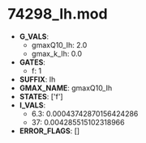 # 74298_Ih.mod

- **G_VALS**:
  - gmaxQ10_Ih: 2.0
  - gmax_k_Ih: 0.0
- **GATES**:
  - f: 1
- **SUFFIX**: Ih
- **GMAX_NAME**: gmaxQ10_Ih
- **STATES**: ['f']
- **I_VALS**:
  - 6.3: 0.00043742870156424286
  - 37: 0.004285515102318966
- **ERROR_FLAGS**: []
